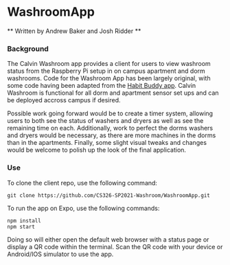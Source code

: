# WashroomApp  
** Written by Andrew Baker and Josh Ridder **  

### Background
The Calvin Washroom app provides a client for users to view washroom status from the Raspberry Pi setup in on campus apartment and dorm washrooms. Code for the Washroom App has been largely original, with some code having been adapted from the [Habit Buddy app](https://github.com/calvin-cs262-fall2020-teamH/habitbuddy-client). Calvin Washroom is functional for all dorm and apartment sensor set ups and can be deployed accross campus if desired.   

Possible work going forward would be to create a timer system, allowing users to both see the status of washers and dryers as well as see the remaining time on each. Additionally, work to perfect the dorms washers and dryers would be necessary, as there are more machines in the dorms than in the apartments. Finally, some slight visual tweaks and changes would be welcome to polish up the look of the final application. 

### Use
To clone the client repo, use the following command:
```
git clone https://github.com/CS326-SP2021-Washroom/WashroomApp.git
```

To run the app on Expo, use the following commands:
```
npm install
npm start
```
Doing so will either open the default web browser with a status page or display a QR code within the terminal. Scan the QR code with your device or Android/IOS simulator to use the app.
